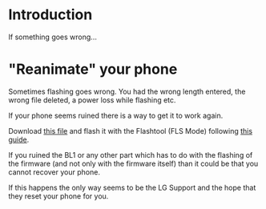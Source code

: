 # Introduction #

If something goes wrong...


# "Reanimate" your phone #

Sometimes flashing goes wrong. You had the wrong length entered, the wrong file deleted, a power loss while flashing etc.

If your phone seems ruined there is a way to get it to work again.

Download <a href='http://www.megaupload.com/?d=2DFYO9KT'>this file</a> and flash it with the Flashtool (FLS Mode) following <a href='http://code.google.com/p/arenoid/wiki/FE2FLS'>this guide</a>.

If you ruined the BL1 or any other part which has to do with the flashing of the firmware (and not only with the firmware itself) than it could be that you cannot recover your phone.

If this happens the only way seems to be the LG Support and the hope that they reset your phone for you.